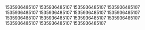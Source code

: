 1535936485107
1535936485107
1535936485107
1535936485107
1535936485107
1535936485107
1535936485107
1535936485107
1535936485107
1535936485107
1535936485107
1535936485107
1535936485107
1535936485107
1535936485107